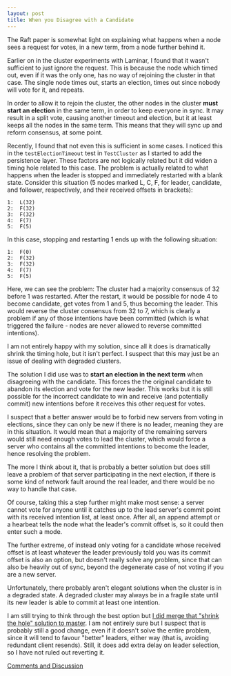 ```yaml
---
layout: post
title: When you Disagree with a Candidate
---
```


The Raft paper is somewhat light on explaining what happens when a node sees a request for votes, in a new term, from a node further behind it.

Earlier on in the cluster experiments with Laminar, I found that it wasn't sufficient to just ignore the request.  This is because the node which timed out, even if it was the only one, has no way of rejoining the cluster in that case.  The single node times out, starts an election, times out since nobody will vote for it, and repeats.

In order to allow it to rejoin the cluster, the other nodes in the cluster **must start an election** in the same term, in order to keep everyone in sync.  It may result in a split vote, causing another timeout and election, but it at least keeps all the nodes in the same term.  This means that they will sync up and reform consensus, at some point.

Recently, I found that not even this is sufficient in some cases.  I noticed this in the `testElectionTimeout` test in `TestCluster` as I started to add the persistence layer.  These factors are not logically related but it did widen a timing hole related to this case.  The problem is actually related to what happens when the leader is stopped and immediately restarted with a blank state.  Consider this situation (5 nodes marked L, C, F, for leader, candidate, and follower, respectively, and their received offsets in brackets):

```
1:  L(32)
2:  F(32)
3:  F(32)
4:  F(7)
5:  F(5)
```

In this case, stopping and restarting 1 ends up with the following situation:

```
1:  F(0)
2:  F(32)
3:  F(32)
4:  F(7)
5:  F(5)
```

Here, we can see the problem:  The cluster had a majority consensus of 32 before 1 was restarted.  After the restart, it would be possible for node 4 to become candidate, get votes from 1 and 5, thus becoming the leader.  This would reverse the cluster consensus from 32 to 7, which is clearly a problem if any of those intentions have been committed (which is what triggered the failure - nodes are never allowed to reverse committed intentions).

I am not entirely happy with my solution, since all it does is dramatically shrink the timing hole, but it isn't perfect.  I suspect that this may just be an issue of dealing with degraded clusters.

The solution I did use was to **start an election in the next term** when disagreeing with the candidate.  This forces the the original candidate to abandon its election and vote for the new leader.  This works but it is still possible for the incorrect candidate to win and receive (and potentially commit) new intentions before it receives this other request for votes.

I suspect that a better answer would be to forbid new servers from voting in elections, since they can only be new if there is no leader, meaning they are in this situation.  It would mean that a majority of the remaining servers would still need enough votes to lead the cluster, which would force a server who contains all the committed intentions to become the leader, hence resolving the problem.

The more I think about it, that is probably a better solution but does still leave a problem of that server participating in the next election, if there is some kind of network fault around the real leader, and there would be no way to handle that case.

Of course, taking this a step further might make most sense:  a server cannot vote for anyone until it catches up to the lead server's commit point with its received intention list, at least once.  After all, an append attempt or a hearbeat tells the node what the leader's commit offset is, so it could then enter such a mode.

The further extreme, of instead only voting for a candidate whose received offset is at least whatever the leader previously told you was its commit offset is also an option, but doesn't really solve any problem, since that can also be heavily out of sync, beyond the degenerate case of not voting if you are a new server.

Unfortunately, there probably aren't elegant solutions when the cluster is in a degraded state.  A degraded cluster may always be in a fragile state until its new leader is able to commit at least one intention.

I am still trying to think through the best option but [I did merge that "shrink the hole" solution to master](https://github.com/jmdisher/Laminar/commit/ed68e552a9d4ed1a3428a6b3c1849fbf52d0a457).  I am not entirely sure but I suspect that is probably still a good change, even if it doesn't solve the entire problem, since it will tend to favour "better" leaders, either way (that is, avoiding redundant client resends).  Still, it does add extra delay on leader selection, so I have not ruled out reverting it.

[Comments and Discussion](https://github.com/jmdisher/Laminar-blog/issues/13)
